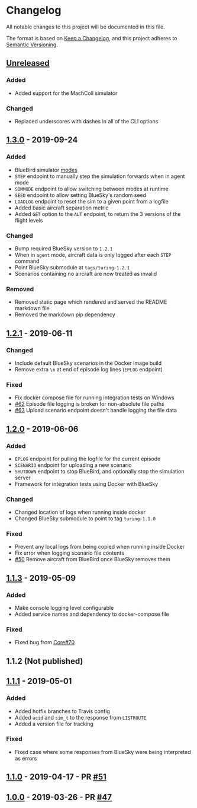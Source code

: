 
# Changelog

All notable changes to this project will be documented in this file.

The format is based on [Keep a Changelog](https://keepachangelog.com/en/1.0.0/),
and this project adheres to [Semantic Versioning](https://semver.org/spec/v2.0.0.html).

## [Unreleased]

### Added

- Added support for the MachColl simulator

### Changed

- Replaced underscores with dashes in all of the CLI options

## [1.3.0] - 2019-09-24

### Added

- BlueBird simulator [modes](docs/SimulatorModes.md)
- `STEP` endpoint to manually step the simulation forwards when in agent mode
- `SIMMODE` endpoint to allow switching between modes at runtime
- `SEED` endpoint to allow setting BlueSky's random seed
- `LOADLOG` endpoint to reset the sim to a given point from a logfile
- Added basic aircraft separation metric
- Added `GET` option to the `ALT` endpoint, to return the 3 versions of the flight levels

### Changed

- Bump required BlueSky version to `1.2.1`
- When in `agent` mode, aircraft data is only logged after each `STEP` command
- Point BlueSky submodule at `tags/turing-1.2.1`
- Scenarios containing no aircraft are now treated as invalid

### Removed

- Removed static page which rendered and served the README markdown file
- Removed the markdown pip dependency
 

## [1.2.1] - 2019-06-11

### Changed

- Include default BlueSky scenarios in the Docker image build
- Remove extra `\n` at end of episode log lines (`EPLOG` endpoint)

### Fixed

- Fix docker compose file for running integration tests on Windows
- [#62](https://github.com/alan-turing-institute/bluebird/issues/62) Episode file logging is broken for non-absolute file paths
- [#63](https://github.com/alan-turing-institute/bluebird/issues/63) Upload scenario endpoint doesn't handle logging the file data

## [1.2.0] - 2019-06-06

### Added

- `EPLOG` endpoint for pulling the logfile for the current episode
- `SCENARIO` endpoint for uploading a new scenario
- `SHUTDOWN` endpoint to stop BlueBird, and optionally stop the simulation server
- Framework for integration tests using Docker with BlueSky

### Changed

- Changed location of logs when running inside docker
- Changed BlueSky submodule to point to tag `turing-1.1.0`

### Fixed

- Prevent any local logs from being copied when running inside Docker
- Fix error when logging scenario file contents
- [#50](https://github.com/alan-turing-institute/bluebird/issues/50) Remove aircraft from BlueBird once BlueSky removes them

## [1.1.3] - 2019-05-09

### Added

- Make console logging level configurable
- Added service names and dependency to docker-compose file

### Fixed

- Fixed bug from [Core#70](https://github.com/alan-turing-institute/nats/issues/70)

## 1.1.2 (Not published)

## [1.1.1] - 2019-05-01

### Added

- Added hotfix branches to Travis config
- Added `acid` and `sim_t` to the response from `LISTROUTE`
- Added a version file for tracking

### Fixed

- Fixed case where some responses from BlueSky were being interpreted as errors

## [1.1.0] - 2019-04-17 - PR [#51](https://github.com/alan-turing-institute/bluebird/pull/51)
## [1.0.0] - 2019-03-26 - PR [#47](https://github.com/alan-turing-institute/bluebird/pull/47)

[Unreleased]: https://github.com/alan-turing-institute/bluebird/compare/1.3.0...develop
[1.3.0]: https://github.com/alan-turing-institute/bluebird/compare/1.2.1...1.3.0
[1.2.1]: https://github.com/alan-turing-institute/bluebird/compare/1.2.0...1.2.1
[1.2.0]: https://github.com/alan-turing-institute/bluebird/compare/1.1.3...1.2.0
[1.1.3]: https://github.com/alan-turing-institute/bluebird/compare/1.1.1...1.1.3
[1.1.1]: https://github.com/alan-turing-institute/bluebird/compare/1.1.0...1.1.1
[1.1.0]: https://github.com/alan-turing-institute/bluebird/compare/1.0.0...1.1.0
[1.0.0]: https://github.com/alan-turing-institute/bluebird/releases/tag/1.0.0
